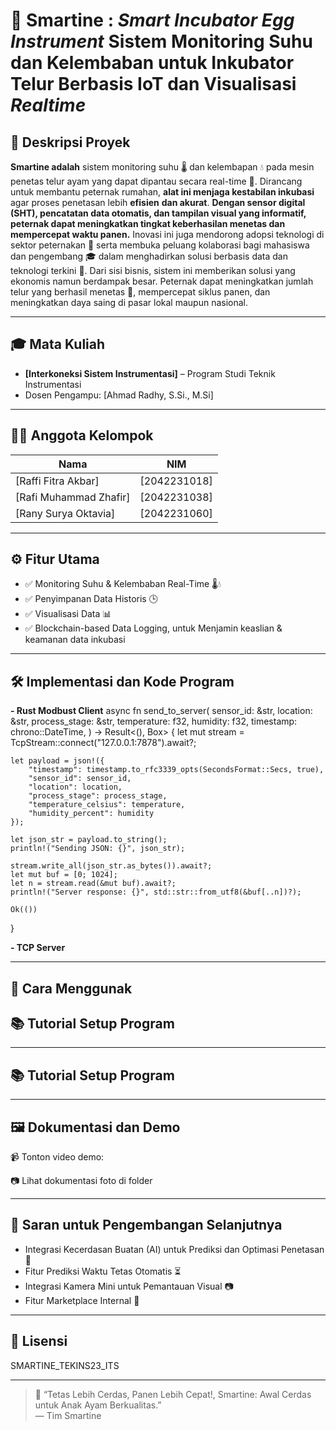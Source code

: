 # 🐣 Smartine : _Smart Incubator Egg Instrument_ Sistem Monitoring Suhu dan Kelembaban untuk Inkubator Telur Berbasis IoT dan Visualisasi _Realtime_


## 📘 Deskripsi Proyek
**Smartine adalah** sistem monitoring suhu 🌡️ dan kelembapan 💧 pada mesin penetas telur ayam yang dapat dipantau secara real-time 📲. Dirancang untuk membantu peternak rumahan, **alat ini menjaga kestabilan inkubasi** agar proses penetasan lebih **efisien** **dan akurat**. **Dengan sensor digital (SHT), pencatatan data otomatis, dan tampilan visual yang informatif, peternak dapat meningkatkan tingkat keberhasilan menetas dan mempercepat waktu panen.** Inovasi ini juga mendorong adopsi teknologi di sektor peternakan 💼 serta membuka peluang kolaborasi bagi mahasiswa dan pengembang 🎓 dalam menghadirkan solusi berbasis data dan teknologi terkini 📡. Dari sisi bisnis, sistem ini memberikan solusi yang ekonomis namun berdampak besar. Peternak dapat meningkatkan jumlah telur yang berhasil menetas 🐣, mempercepat siklus panen, dan meningkatkan daya saing di pasar lokal maupun nasional.

---

## 🎓 Mata Kuliah
- **[Interkoneksi Sistem Instrumentasi]** – Program Studi Teknik Instrumentasi
- Dosen Pengampu: [Ahmad Radhy, S.Si., M.Si]

---

## 👨‍💻 Anggota Kelompok
| Nama | NIM | 
|------|-----|
| [Raffi Fitra Akbar] | [2042231018] | 
| [Rafi Muhammad Zhafir] | [2042231038] | 
| [Rany Surya Oktavia] | [2042231060] | 


---

## ⚙️ Fitur Utama
- ✅ Monitoring Suhu & Kelembaban Real-Time 🌡️💧
- ✅ Penyimpanan Data Historis 🕒
- ✅ Visualisasi Data 📊
- ✅ Blockchain-based Data Logging, untuk Menjamin keaslian & keamanan data inkubasi


---

## 🛠️ Implementasi dan Kode Program
**- Rust Modbust Client**
  async fn send_to_server(
    sensor_id: &str,
    location: &str,
    process_stage: &str,
    temperature: f32,
    humidity: f32,
    timestamp: chrono::DateTime<Local>,
) -> Result<(), Box<dyn Error>> {
    let mut stream = TcpStream::connect("127.0.0.1:7878").await?;
    
    let payload = json!({
        "timestamp": timestamp.to_rfc3339_opts(SecondsFormat::Secs, true),
        "sensor_id": sensor_id,
        "location": location,
        "process_stage": process_stage,
        "temperature_celsius": temperature,
        "humidity_percent": humidity
    });

    let json_str = payload.to_string();
    println!("Sending JSON: {}", json_str);
    
    stream.write_all(json_str.as_bytes()).await?;
    let mut buf = [0; 1024];
    let n = stream.read(&mut buf).await?;
    println!("Server response: {}", std::str::from_utf8(&buf[..n])?);
    
    Ok(())
}

**- TCP Server**
  
---

## 🚀 Cara Menggunak

## 📚 Tutorial Setup Program 

---

## 📚 Tutorial Setup Program 
 
---

## 🖼️ Dokumentasi dan Demo

📹 Tonton video demo: 

📷 Lihat dokumentasi foto di folder


---

## 📌 Saran untuk Pengembangan Selanjutnya
- Integrasi Kecerdasan Buatan (AI) untuk Prediksi dan Optimasi Penetasan 🤖
- Fitur Prediksi Waktu Tetas Otomatis ⏳
- Integrasi Kamera Mini untuk Pemantauan Visual 📷
- Fitur Marketplace Internal 🛒

---

## 🌱 Lisensi
SMARTINE_TEKINS23_ITS

---

> 🚀 “Tetas Lebih Cerdas, Panen Lebih Cepat!, Smartine: Awal Cerdas untuk Anak Ayam Berkualitas.”  
> — Tim Smartine

